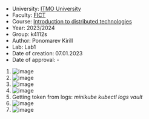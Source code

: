 - University: [ITMO University](https://itmo.ru/ru/)
- Faculty: [FICT](https://fict.itmo.ru)
- Course: [Introduction to distributed technologies](https://github.com/itmo-ict-faculty/introduction-to-distributed-technologies)
- Year: 2023/2024
- Group: k4112s
- Author: Ponomarev Kirill
- Lab: Lab1
- Date of creation: 07.01.2023
- Date of approval: -

1. ![image](https://github.com/user-attachments/assets/1a137eb0-adb0-4eb7-aa88-7579c456f5f3)
2. ![image](https://github.com/user-attachments/assets/2faada71-c3db-426e-b324-60aad4de5abf)
3. ![image](https://github.com/user-attachments/assets/3ed00bf9-cb25-498d-824a-922466ac3355)
4. ![image](https://github.com/user-attachments/assets/368ba594-99fc-4976-a602-7754d27080be)
5. Getting token from logs: *minikube kubectl logs vault*
6. ![image](https://github.com/user-attachments/assets/a5dcefad-8da7-4df5-b7cd-0d98514c597c)
7. ![image](https://github.com/user-attachments/assets/1bcbb62d-2fc9-46d9-8d7a-4f9bfd520e03)
